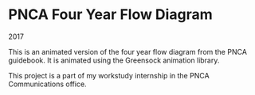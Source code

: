 # PNCA Four Year Flow Diagram
2017

This is an animated version of the four year flow diagram from the PNCA guidebook. It is animated using the Greensock animation library.

This project is a part of my workstudy internship in the PNCA Communications office.
